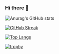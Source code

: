 ### Hi there 👋

<!--
**marcelmalewski/marcelmalewski** is a ✨ _special_ ✨ repository because its `README.md` (this file) appears on your GitHub profile.

Here are some ideas to get you started:

- 🔭 I’m currently working on ...
- 🌱 I’m currently learning ...
- 👯 I’m looking to collaborate on ...
- 🤔 I’m looking for help with ...
- 💬 Ask me about ...
- 📫 How to reach me: ...
- 😄 Pronouns: ...
- ⚡ Fun fact: ...
-->

![Anurag's GitHub stats](https://github-readme-stats.vercel.app/api?username=marcelmalewski&count_private=true&theme=dracula)

[![GitHub Streak](https://streak-stats.demolab.com/?user=marcelmalewski&theme=dracula)](https://git.io/streak-stats)

[![Top Langs](https://github-readme-stats.vercel.app/api/top-langs/?username=marcelmalewski&exclude_repo=ai-labs&count_private&theme=dracula)](https://github.com/anuraghazra/github-readme-stats)

[![trophy](https://github-profile-trophy.vercel.app/?username=marcelmalewski&theme=dracula)](https://github.com/ryo-ma/github-profile-trophy)
